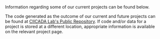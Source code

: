 Information regarding some of our current projects can be found below.

The code generated as the outcome of our current and future projects can be found at [CIICADA Lab's Public Repository](https://github.com/CIICADALab).
If code and/or data for a project is stored at a different location, appropriate information is available on the relevant project page.
